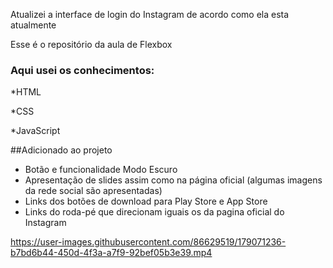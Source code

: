 Atualizei a interface de login do Instagram de acordo como ela esta atualmente

Esse é o repositório da aula de Flexbox

### Aqui usei os conhecimentos:

*HTML

*CSS

*JavaScript

##Adicionado ao projeto

- Botão e funcionalidade Modo Escuro
- Apresentação de slides assim como na página oficial (algumas imagens da rede social são apresentadas)
- Links dos botões de download para Play Store e App Store
- Links do roda-pé que direcionam iguais os da pagina oficial do Instagram


https://user-images.githubusercontent.com/86629519/179071236-b7bd6b44-450d-4f3a-a7f9-92bef05b3e39.mp4

